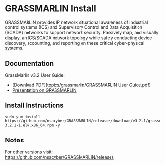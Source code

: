 # GRASSMARLIN Install
GRASSMARLIN provides IP network situational awareness of industrial control systems (ICS) and Supervisory Control and Data Acquisition (SCADA) networks to support network security. Passively map, and visually display, an ICS/SCADA network topology while safely conducting device discovery, accounting, and reporting on these critical cyber-physical systems.

## Documentation
GrassMarlin v3.2 User Guide:
* [Download PDF](topics/grassmarlin/GRASSMARLIN User Guide.pdf)
* [Presentation on GRASSMARLIN](topics/grassmarlin/GRASSMARLIN_Briefing_20170210.pptx)

## Install Instructions
```
sudo yum install https://github.com/nsacyber/GRASSMARLIN/releases/download/v3.2.1/grassmarlin-3.2.1-1.el6.x86_64.rpm -y
```

## Notes
 For other versions visit: https://github.com/nsacyber/GRASSMARLIN/releases
